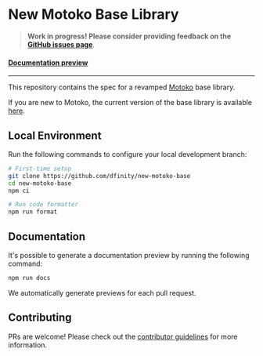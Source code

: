 # New Motoko Base Library

> **Work in progress! Please consider providing feedback on the [GitHub issues page](https://github.com/dfinity/new-motoko-base/issues)**. 

#### [Documentation preview](https://dfinity.github.io/new-motoko-base)

---

This repository contains the spec for a revamped [Motoko](https://github.com/dfinity/motoko) base library. 

If you are new to Motoko, the current version of the base library is available [here](https://github.com/dfinity/motoko-base).

## Local Environment

Run the following commands to configure your local development branch:

```sh
# First-time setup
git clone https://github.com/dfinity/new-motoko-base
cd new-motoko-base
npm ci

# Run code formatter
npm run format
```

## Documentation

It's possible to generate a documentation preview by running the following command:

```sh
npm run docs
```

We automatically generate previews for each pull request.

## Contributing

PRs are welcome! Please check out the [contributor guidelines](.github/CONTRIBUTING.md) for more information.
